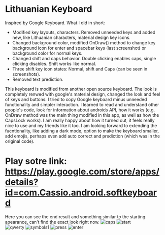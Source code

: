 # Lithuanian Keyboard
Inspired by Google Keyboard. 
What I did in short:
* Modified key layouts, characters. Removed unneeded keys and added new, like Lithuanian characters, material design key icons.
* Changed background color, modified OnDraw() method to change key background icon for enter and spacebar keys (last screenshot) or background color for normal keys.
* Changed shift and caps behavior. Double clicking enables caps, single clicking disables. Shift works like normal.
* Three shift key icon states: Normal, shift and Caps (can be seen in screenshots).
* Removed text prediction.  
  
This keyboard is modified from another open source keyboard. The look is completely renwed with google's material design, changed the look and feel of keys and buttons. I tried to copy Google keyboard minus unneeded functionality and simpler interaction. I learned to read and understand other people's code, look for information about androids API, how it works (e.g. OnDraw method was the main thing modified in this app, as well as how the CapsLock works). I am really happy about how it turned out, it feels really nice to use and my friends like it too. I am looking forward to extending the fucntionality, like adding a dark mode, option to make the keyboard smaller, add emojis, perhaps even add auto correct and prediction (which was in the original code).  
# Play sotre link: https://play.google.com/store/apps/details?id=com.Cassio.android.softkeyboard
Here you can see the end result and something similar to the starting apearance, can't find the exact look right now.
![caps](http://i.imgur.com/tG4JrXx.png) ![start](http://i.imgur.com/Nnl8LbZ.png?1)  
![qwerty](http://i.imgur.com/uf2zTMT.png?2)
![symbols1](http://i.imgur.com/U7MIibS.png?1)
![press](http://i.imgur.com/5b0EHZ3.png?1)
![enter](http://i.imgur.com/2yJ4PkY.png?1)
